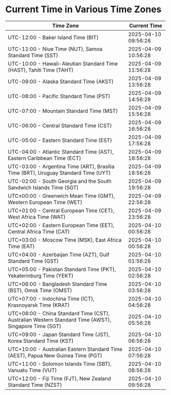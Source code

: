 # Current Time in Various Time Zones

| Time Zone | Current Time |
|-----------|--------------|
| UTC-12:00 - Baker Island Time (BIT) | 2025-04-10 09:56:28 |
| UTC-11:00 - Niue Time (NUT), Samoa Standard Time (SST) | 2025-04-09 10:56:28 |
| UTC-10:00 - Hawaii-Aleutian Standard Time (HAST), Tahiti Time (TAHT) | 2025-04-09 11:56:28 |
| UTC-09:00 - Alaska Standard Time (AKST) | 2025-04-09 13:56:28 |
| UTC-08:00 - Pacific Standard Time (PST) | 2025-04-09 14:56:28 |
| UTC-07:00 - Mountain Standard Time (MST) | 2025-04-09 15:56:28 |
| UTC-06:00 - Central Standard Time (CST) | 2025-04-09 16:56:28 |
| UTC-05:00 - Eastern Standard Time (EST) | 2025-04-09 17:56:28 |
| UTC-04:00 - Atlantic Standard Time (AST), Eastern Caribbean Time (ECT) | 2025-04-09 18:56:28 |
| UTC-03:00 - Argentina Time (ART), Brasília Time (BRT), Uruguay Standard Time (UYT) | 2025-04-09 18:56:28 |
| UTC-02:00 - South Georgia and the South Sandwich Islands Time (SGT) | 2025-04-09 19:56:28 |
| UTC±00:00 - Greenwich Mean Time (GMT), Western European Time (WET) | 2025-04-09 22:56:28 |
| UTC+01:00 - Central European Time (CET), West Africa Time (WAT) | 2025-04-09 23:56:28 |
| UTC+02:00 - Eastern European Time (EET), Central Africa Time (CAT) | 2025-04-10 00:56:28 |
| UTC+03:00 - Moscow Time (MSK), East Africa Time (EAT) | 2025-04-10 00:56:28 |
| UTC+04:00 - Azerbaijan Time (AZT), Gulf Standard Time (GST) | 2025-04-10 01:56:28 |
| UTC+05:00 - Pakistan Standard Time (PKT), Yekaterinburg Time (YEKT) | 2025-04-10 02:56:28 |
| UTC+06:00 - Bangladesh Standard Time (BST), Omsk Time (OMST) | 2025-04-10 03:56:28 |
| UTC+07:00 - Indochina Time (ICT), Krasnoyarsk Time (KRAT) | 2025-04-10 04:56:28 |
| UTC+08:00 - China Standard Time (CST), Australian Western Standard Time (AWST), Singapore Time (SGT) | 2025-04-10 05:56:28 |
| UTC+09:00 - Japan Standard Time (JST), Korea Standard Time (KST) | 2025-04-10 06:56:28 |
| UTC+10:00 - Australian Eastern Standard Time (AEST), Papua New Guinea Time (PGT) | 2025-04-10 07:56:28 |
| UTC+11:00 - Solomon Islands Time (SBT), Vanuatu Time (VUT) | 2025-04-10 08:56:28 |
| UTC+12:00 - Fiji Time (FJT), New Zealand Standard Time (NZST) | 2025-04-10 09:56:28 |
